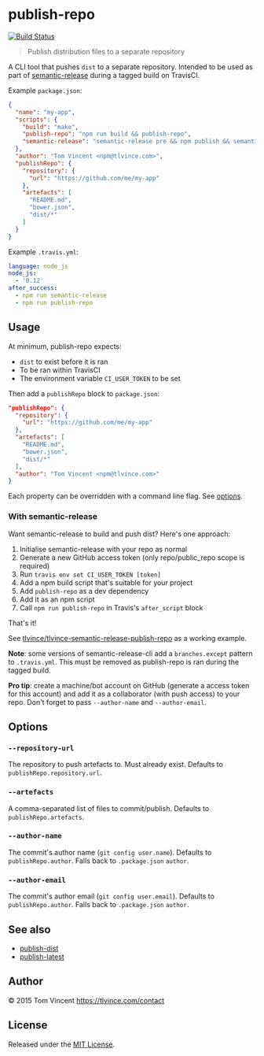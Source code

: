 # publish-repo

[![Build Status][travis-image]][travis-url]

> Publish distribution files to a separate repository

A CLI tool that pushes `dist` to a separate repository. Intended to be used as
part of [semantic-release][] during a tagged build on TravisCI.

Example `package.json`:

```json
{
  "name": "my-app",
  "scripts": {
    "build": "make",
    "publish-repo": "npm run build && publish-repo",
    "semantic-release": "semantic-release pre && npm publish && semantic-release post"
  },
  "author": "Tom Vincent <npm@tlvince.com>",
  "publishRepo": {
    "repository": {
      "url": "https://github.com/me/my-app"
    },
    "artefacts": [
      "README.md",
      "bower.json",
      "dist/*"
    ]
  }
}
```

Example `.travis.yml`:

```yml
language: node_js
node_js:
  - '0.12'
after_success:
  - npm run semantic-release
  - npm run publish-repo
```

[travis-image]: https://img.shields.io/travis/tlvince/publish-repo.svg
[travis-url]: https://travis-ci.org/tlvince/publish-repo
[semantic-release]: https://github.com/semantic-release/semantic-release

## Usage

At minimum, publish-repo expects:

* `dist` to exist before it is ran
* To be ran within TravisCI
* The environment variable `CI_USER_TOKEN` to be set

Then add a `publishRepo` block to `package.json`:

```json
"publishRepo": {
  "repository": {
    "url": "https://github.com/me/my-app"
  },
  "artefacts": [
    "README.md",
    "bower.json",
    "dist/*"
  ],
  "author": "Tom Vincent <npm@tlvince.com>"
}
```

Each property can be overridden with a command line flag. See
[options](#options).

### With semantic-release

Want semantic-release to build and push dist? Here's one approach:

1. Initialise semantic-release with your repo as normal
2. Generate a new GitHub access token (only repo/public_repo scope is required)
3. Run `travis env set CI_USER_TOKEN [token]`
4. Add a npm build script that's suitable for your project
5. Add `publish-repo` as a dev dependency
6. Add it as an npm script
8. Call `npm run publish-repo` in Travis's `after_script` block

That's it!

See [tlvince/tlvince-semantic-release-publish-repo][1] as a working example.

[1]: https://github.com/tlvince/tlvince-semantic-release-publish-repo

**Note**: some versions of semantic-release-cli add a `branches.except` pattern
to `.travis.yml`. This must be removed as publish-repo is ran during the tagged
build.

**Pro tip**: create a machine/bot account on GitHub (generate a access token
for this account) and add it as a collaborator (with push access) to your repo.
Don't forget to pass `--author-name` and `--author-email`.

## Options

### `--repository-url`

The repository to push artefacts to. Must already exist. Defaults to
`publishRepo.repository.url`.

### `--artefacts`

A comma-separated list of files to commit/publish. Defaults to
`publishRepo.artefacts`.

### `--author-name`

The commit's author name (`git config user.name`). Defaults to
`publishRepo.author`. Falls back to `.package.json` `author`.

### `--author-email`

The commit's author email (`git config user.email`). Defaults to
`publishRepo.author`. Falls back to `.package.json` `author`.

## See also

* [publish-dist](https://www.npmjs.com/package/publish-dist)
* [publish-latest](https://www.npmjs.com/package/publish-latest)

## Author

© 2015 Tom Vincent <https://tlvince.com/contact>

## License

Released under the [MIT License](http://tlvince.mit-license.org).
